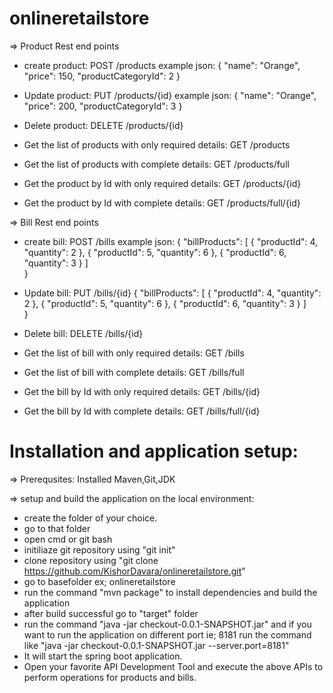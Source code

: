 # onlineretailstore

=> Product Rest end points

- create product: POST   /products
   example json:
     {
       "name": "Orange",
       "price": 150,
       "productCategoryId": 2
     }
- Update product: PUT  /products/{id}
   example json:
     {
       "name": "Orange",
       "price": 200,
       "productCategoryId": 3
     }
- Delete product: DELETE  /products/{id}

- Get the list of products with only required details: GET /products

- Get the list of products with complete details: GET /products/full

- Get the product by Id with only required details: GET /products/{id}

- Get the product by Id with complete details: GET /products/full/{id}


=> Bill Rest end points

- create bill: POST /bills
  example json:
   {
	"billProducts": [
		{
		  "productId": 4,
		  "quantity": 2
		},
		{
		  "productId": 5,
		  "quantity": 6
		},
		{
		  "productId": 6,
		  "quantity": 3
		}
		]	
   }
   
- Update bill: PUT /bills/{id}
   {
	"billProducts": [
		{
		  "productId": 4,
		  "quantity": 2
		},
		{
		  "productId": 5,
		  "quantity": 6
		},
		{
		  "productId": 6,
		  "quantity": 3
		}
		]	
  }
- Delete bill: DELETE /bills/{id}

- Get the list of bill with only required details: GET /bills

- Get the list of bill with complete details: GET /bills/full

- Get the bill by Id with only required details: GET  /bills/{id}

- Get the bill by Id with complete details: GET /bills/full/{id}


# Installation and application setup:
=> Prerequsites: Installed Maven,Git,JDK

=> setup and build the application on the local environment:
- create the folder of your choice.
- go to that folder
- open cmd or git bash
- initiliaze git repository using "git init"
- clone repository using "git clone https://github.com/KishorDavara/onlineretailstore.git"
- go to basefolder ex; onlineretailstore
- run the command "mvn package" to install dependencies and build the application
- after build successful go to "target" folder
- run the command "java -jar checkout-0.0.1-SNAPSHOT.jar" and if you want to run the application on different port ie; 8181 run the command like "java -jar checkout-0.0.1-SNAPSHOT.jar --server.port=8181"
- It will start the spring boot application.
- Open your favorite API Development Tool and execute the above APIs to perform operations for products and bills.
   
